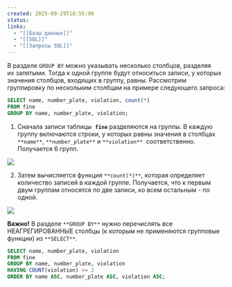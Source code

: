 ```yaml
---
created: 2025-09-29T18:55:00
status:
links:
  - "[[Базы данных]]"
  - "[[SQL]]"
  - "[[Запросы SQL]]"
---
```

В разделе `GROUP BY` можно указывать несколько столбцов, разделяя их запятыми. Тогда к одной группе будут относиться записи, у которых значения столбцов, входящих в группу, равны. Рассмотрим группировку по нескольким столбцам на примере следующего запроса:

```sql
SELECT name, number_plate, violation, count(*)
FROM fine
GROUP BY name, number_plate, violation;
```

1. Сначала записи таблицы  **`fine`** разделяются на группы. В каждую группу включаются строки, у которых равны значения в столбцах `**name**`, `**number_plate**` и `**violation**`  соответственно. Получается 6 групп. 

![](https://ucarecdn.com/ff298302-7c99-4ecc-8245-d26c32c1d524/)

2. Затем вычисляется функция `**count(*)**`, которая определяет количество записей в каждой группе. Получается, что к первым двум группам относятся по две записи, ко всем остальным - по одной.

![](https://ucarecdn.com/4bb9e222-d1ba-4806-8fd8-b7eb8c64f11b/)

**Важно!** В разделе `**GROUP BY**` нужно перечислять все НЕАГРЕГИРОВАННЫЕ столбцы (к которым не применяются групповые функции) из `**SELECT**`.

```sql
SELECT name, number_plate, violation
FROM fine
GROUP BY name, number_plate, violation
HAVING COUNT(violation) >= 2
ORDER BY name ASC, number_plate ASC, violation ASC;
```





























